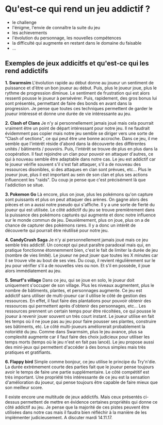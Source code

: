 # Qu'est-ce qui rend un jeu addictif ?

- le challenge
- l'énigme, l'envie de connaître la suite du jeu
- les achievements
- l'évolution du personnage, les nouvelles compétences
- la difficulté qui augmente en restant dans le domaine du faisable
- ...

## Exemples de jeux addicitfs et qu'est-ce qui les rend addictifs
**1. Swarmsim**
L'évolution rapide au début donne au joueur un sentiment de puissance et d'être un bon joueur au début. Puis, plus le joueur joue, plus le rythme de progression diminue. Le sentiment de frustration qui est alors ressenti pousse le joueur à persévérer. Puis, rapidement, des gros bonus lui sont présentés, permettant de faire des bonds en avant dans la progression. Je pense que toutes ces techniques permettent de garder le joueur intéressé et donne une durée de vie intéressante au jeu.

**2. Clash of Clans**
Je n'y ai personnellement jamais joué mais cela pourrait vraiment être un point de départ intéressant pour notre jeu. Il ne faudrait évidemment pas copier mais notre jeu semble se diriger vers une sorte de "Clash of sections", ce qui peut être une bonne accroche.
Dans ce jeu, il me semble que l'intérêt réside d'abord dans la découverte des différentes unités / bâtiments / pouvoirs. Puis, l'intérêt se trouve de plus en plus dans la coopération. Il faut rejoindre un clan pour pouvoir en attaquer d'autres, ce qui à nouveau semble être adaptable dans notre cas. Le jeu est addictif car le joueur vérifie souvent s'il s'est fait attaquer, s'il a de nouveau des ressources disonibles, si des attaques en clan sont prévues, etc... Plus le joueur joue, plus il est important au sein de son clan et plus ses actions influencent les "raids". Du coup je pense que c'est précisément là que l'addiction se situe.

**3. Pokemon Go**
Là encore, plus on joue, plus les pokémons qu'on capture sont puissants et plus on peut attaquer des arènes. On gagne alors des pièces et on a aussi notre pseudo qui s'affiche. Il y a une sorte de fierté du joueur qui est utilisée. Le côté addictif du jeu se trouve premièrement dans la puissance des pokémons capturés qui augmente et donc notre influence sur le monde commun de jeu. Deuxièmement, plus on joue, plus on a de chance de capturer des pokémons rares. Il y a donc un intérêt de découverte qui pourrait être réutilisé pour notre jeu.

**4. CandyCrush Saga**
Je n'y ai personnellement jamais joué mais ce jeu semble très addictif. Un concept qui peut paraître paradoxal mais qui, en pratique fonctionne étonnemment bien, c'est le fait de limiter la durée de jeu (nombre de vies limité). Le joueur ne peut jouer que toutes les X minutes car il se trouve vite au bout de ses vies. Du coup, il revient régulièrement sur le jeu pour vérifier s'il a de nouvelles vies ou non. Et s'il en possède, il joue alors immédiatement au jeu.

**5. Smurf's village**
Dans ce jeu, qui se joue en solo, le joueur doit uniquement s'occuper de son village. Plus les niveaux augmentent, plus le nombre de bâtiments, plantes, et personnages augmente. Ce jeu est addictif sans utiliser de multi-joueur car il utilise le côté de gestion des ressources. En effet, il faut faire des plantations pour pouvoir obtenir des ressources qui permettent après d'obtenir des personnages, etc... Les ressources prennent un certain temps pour être récoltées, ce qui pousse le joueur à revenir jouer souvent un très court instant. Le joueur utilise en fait les temps où il ne joue pas au jeu pour faire pousser ses plantes, construire ses bâtiments, etc.
Le côté multi-joueurs améliorerait probablement la notoriété du jeu. Comme dans Swarmsim, plus le jeu avance, plus sa complexité augmente car il faut faire des choix judicieux pour utiliser les temps morts (temps où le jeu n'est en fait pas lancé).
Le jeu propose aussi des mini-jeux qui permettent d'accéder à des bonus simples mais très pratiques et gratifiants.

**6. Flappy bird**
Simple comme bonjour, ce jeu utilise le principe du Try'n'die. La durée extrémement courte des parties fait que le joueur pense toujours avoir le temps de faire une partie supplémentaire. Le côté compétitif est très important. Une propriété très intéressante de ce jeu est la sensation d'amélioration du joueur, qui pense toujours être capable de faire mieux que son meilleur score.


Il existe encore une multitude de jeux addictifs. Mais ceux présentés ci-dessus permettent de mettre en évidence certaines propriétés qui donne ce côté addictif au jeu. Je pense que la majorité de ces pistes peuvent être utilisées dans notre cas mais il faudra bien réfléchir à la manière de les implémenter judicieusement. A discuter mardi 14.11.17.

